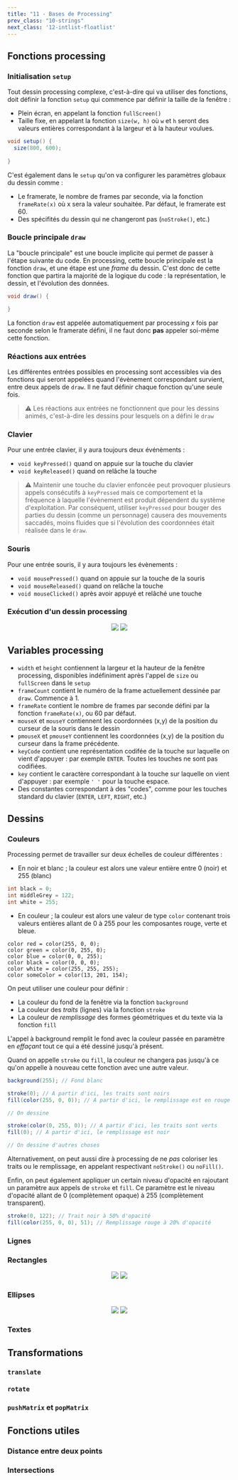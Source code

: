 ```yaml
---
title: "11 - Bases de Processing"
prev_class: "10-strings"
next_class: '12-intlist-floatlist'
---
```


## Fonctions processing

### Initialisation `setup`

Tout dessin processing complexe, c'est-à-dire qui va utiliser des fonctions, doit définir la fonction `setup` qui commence par définir la taille de la fenêtre :
- Plein écran, en appelant la fonction `fullScreen()`
- Taille fixe, en appelant la fonction `size(w, h)` où `w` et `h` seront des valeurs entières correspondant à la largeur et à la hauteur voulues.

```java
void setup() {
  size(800, 600);
	
}
```

C'est également dans le `setup` qu'on va configurer les paramètres globaux du dessin comme :
- Le framerate, le nombre de frames par seconde, via la fonction `frameRate(x)` où x sera la valeur souhaitée. Par défaut, le framerate est 60.
- Des spécifités du dessin qui ne changeront pas (`noStroke()`, etc.)

### Boucle principale `draw`

La "boucle principale" est une boucle implicite qui permet de passer à l'étape suivante du code. En processing, cette boucle principale est la fonction `draw`, et une étape est une *frame* du dessin. C'est donc de cette fonction que partira la majorité de la logique du code : la représentation, le dessin, et l'évolution des données.

```java
void draw() {

}
```

La fonction `draw` est appelée automatiquement par processing *x* fois par seconde selon le framerate défini, il ne faut donc **pas** appeler soi-même cette fonction.

### Réactions aux entrées

Les différentes entrées possibles en processing sont accessibles via des fonctions qui seront appelées quand l'évènement correspondant survient, entre deux appels de `draw`. Il ne faut définir chaque fonction qu'une seule fois.

> ⚠️ Les réactions aux entrées ne fonctionnent que pour les dessins animés, c'est-à-dire les dessins pour lesquels on a défini le `draw`

### Clavier

Pour une entrée clavier, il y aura toujours deux événèments :
- `void keyPressed()` quand on appuie sur la touche du clavier
- `void keyReleased()` quand on relâche la touche

> ⚠ Maintenir une touche du clavier enfoncée peut provoquer plusieurs appels consécutifs à `keyPressed` mais ce comportement et la fréquence à laquelle l'évènement est produit dépendent du système d'exploitation. Par conséquent, utiliser `keyPressed` pour bouger des parties du dessin (comme un personnage) causera des mouvements saccadés, moins fluides que si l'évolution des coordonnées était réalisée dans le `draw`. 

### Souris

Pour une entrée souris, il y aura toujours les évènements :
- `void mousePressed()` quand on appuie sur la touche de la souris
- `void mouseReleased()` quand on relâche la touche
- `void mouseClicked()` après avoir appuyé et relâché une touche

### Exécution d'un dessin processing

<p align="center">
<img src="/stic/images/processing-loop-dm.svg" class="svg-dark-mode w-50"/>
<img src="/stic/images/processing-loop-lm.svg" class="svg-light-mode w-50"/>
</p>

## Variables processing
- `width` et `height` contiennent la largeur et la hauteur de la fenêtre processing, disponibles indéfiniment après l'appel de `size`  ou `fullScreen` dans le `setup`
- `frameCount` contient le numéro de la frame actuellement dessinée par `draw`. Commence à 1.
- `frameRate` contient le nombre de frames par seconde défini par la fonction `frameRate(x)`, ou 60 par défaut.
- `mouseX` et `mouseY` contiennent les coordonnées (x,y) de la position du curseur de la souris dans le dessin
- `pmouseX` et `pmouseY` contiennent les coordonnées (x,y) de la position du curseur dans la frame précédente.
- `keyCode` contient une représentation codifée de la touche sur laquelle on vient d'appuyer : par exemple `ENTER`. Toutes les touches ne sont pas codifiées.
- `key` contient le caractère correspondant à la touche sur laquelle on vient d'appuyer : par exemple `' '` pour la touche espace.
- Des constantes correspondant à des "codes", comme pour les touches standard du clavier (`ENTER`, `LEFT`, `RIGHT`, etc.)

## Dessins
### Couleurs
Processing permet de travailler sur deux échelles de couleur différentes :
- En noir et blanc ; la couleur est alors une valeur entière entre 0 (noir) et 255 (blanc)

```java
int black = 0;
int middleGrey = 122;
int white = 255;
```
- En couleur ; la couleur est alors une valeur de type `color` contenant trois valeurs entières allant de 0 à 255 pour les composantes rouge, verte et bleue.

```
color red = color(255, 0, 0);
color green = color(0, 255, 0);
color blue = color(0, 0, 255);
color black = color(0, 0, 0);
color white = color(255, 255, 255);
color someColor = color(13, 201, 154);
```

On peut utiliser une couleur pour définir :
- La couleur du fond de la fenêtre via la fonction `background`
- La couleur des *traits* (lignes) via la fonction `stroke` 
- La couleur de *remplissage* des formes géométriques et du texte via la fonction `fill`

L'appel à background remplit le fond avec la couleur passée en paramètre en *effaçant* tout ce qui a été dessiné jusqu'à présent.

Quand on appelle `stroke` ou `fill`, la couleur ne changera pas jusqu'à ce qu'on appelle à nouveau cette fonction avec une autre valeur.

```java
background(255); // Fond blanc

stroke(0); // A partir d'ici, les traits sont noirs
fill(color(255, 0, 0)); // A partir d'ici, le remplissage est en rouge

// On dessine

stroke(color(0, 255, 0)); // A partir d'ici, les traits sont verts
fill(0); // A partir d'ici, le remplissage est noir

// On dessine d'autres choses
```

Alternativement, on peut aussi dire à processing de ne *pas* coloriser les traits ou le remplissage, en appelant respectivant `noStroke()` ou `noFill()`. 

Enfin, on peut également appliquer un certain niveau d'opacité en rajoutant un paramètre aux appels de `stroke` et `fill`. Ce paramètre est le niveau d'opacité allant de 0 (complètement opaque) à 255 (complètement transparent).

```java
stroke(0, 122); // Trait noir à 50% d'opacité
fill(color(255, 0, 0), 51); // Remplissage rouge à 20% d'opacité
```

### Lignes



### Rectangles

<p align="center">
<img src="/stic/images/rect-dm.svg" class="svg-dark-mode w-75"/>
<img src="/stic/images/rect-lm.svg" class="svg-light-mode w-75"/>
</p>


### Ellipses

<p align="center">
<img src="/stic/images/ellipse-dm.svg" class="svg-dark-mode w-75"/>
<img src="/stic/images/ellipse-lm.svg" class="svg-light-mode w-75"/>
</p>


### Textes


## Transformations 
### `translate`
### `rotate`
### `pushMatrix` et `popMatrix`


## Fonctions utiles
### Distance entre deux points
### Intersections

